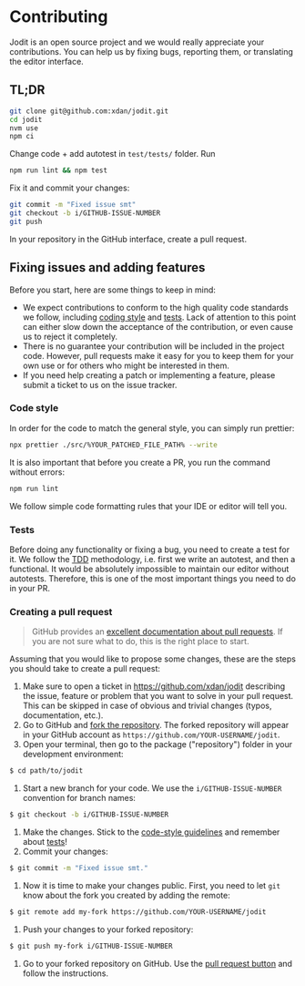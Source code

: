 # Contributing

Jodit is an open source project and we would really appreciate your contributions.
You can help us by fixing bugs, reporting them, or translating the editor interface.

## TL;DR

```bash
git clone git@github.com:xdan/jodit.git
cd jodit
nvm use
npm ci
```

Change code + add autotest in `test/tests/` folder. Run

```bash
npm run lint && npm test
```

Fix it and commit your changes:

```bash
git commit -m "Fixed issue smt"
git checkout -b i/GITHUB-ISSUE-NUMBER
git push
````

In your repository in the GitHub interface, create a pull request.

## Fixing issues and adding features

Before you start, here are some things to keep in mind:

-   We expect contributions to conform to the high quality code standards we follow, including [coding style](#code-style) and [tests](#tests). Lack of attention to this point can either slow down the acceptance of the contribution, or even cause us to reject it completely.
-   There is no guarantee your contribution will be included in the project code. However, pull requests make it easy for you to keep them for your own use or for others who might be interested in them.
-   If you need help creating a patch or implementing a feature, please submit a ticket to us on the issue tracker.

### Code style

In order for the code to match the general style, you can simply run prettier:

```bash
npx prettier ./src/%YOUR_PATCHED_FILE_PATH% --write
````

It is also important that before you create a PR, you run the command without errors:

```bash
npm run lint
```

We follow simple code formatting rules that your IDE or editor will tell you.

### Tests

Before doing any functionality or fixing a bug, you need to create a test for it.
We follow the [TDD](https://en.wikipedia.orgwikiTest-driven_development) methodology, i.e. first we write an autotest, and then a functional.
It would be absolutely impossible to maintain our editor without autotests. Therefore, this is one of the most important things you need to do in your PR.

### Creating a pull request

> GitHub provides an [excellent documentation about pull requests](https://help.github.com/categories/collaborating-with-issues-and-pull-requests/). If you are not sure what to do, this is the right place to start.

Assuming that you would like to propose some changes, these are the steps you should take to create a pull request:

1. Make sure to open a ticket in https://github.com/xdan/jodit describing the issue, feature or problem that you want to solve in your pull request. This can be skipped in case of obvious and trivial changes (typos, documentation, etc.).
2. Go to GitHub and [fork the repository](https://help.github.com/articles/fork-a-repo). The forked repository will appear in your GitHub account as `https://github.com/YOUR-USERNAME/jodit`.
3. Open your terminal, then go to the package ("repository") folder in your development environment:

```bash
$ cd path/to/jodit
```

1. Start a new branch for your code. We use the `i/GITHUB-ISSUE-NUMBER` convention for branch names:

```bash
$ git checkout -b i/GITHUB-ISSUE-NUMBER
```

1. Make the changes. Stick to the [code-style guidelines](#code-style) and remember about [tests](#tests)!
2. Commit your changes:

```bash
$ git commit -m "Fixed issue smt."
```

1. Now it is time to make your changes public. First, you need to let `git` know about the fork you created by adding the remote:

```bash
$ git remote add my-fork https://github.com/YOUR-USERNAME/jodit
```

1. Push your changes to your forked repository:

```bash
$ git push my-fork i/GITHUB-ISSUE-NUMBER
```

1. Go to your forked repository on GitHub. Use the [pull request button](https://help.github.com/articles/about-pull-requests/) and follow the instructions.
